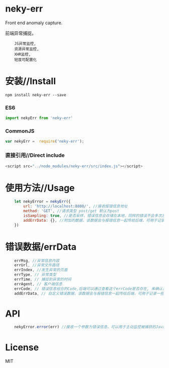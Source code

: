# neky-err
Front end anomaly capture.

前端异常捕捉。

```
    JS异常监控,
    资源异常监控,
    XHR监控,
    轻度可配置化
```

# 安装//Install

```npm
npm install neky-err --save
```

### ES6

```JavaScript
import nekyErr from 'neky-err'

```

### CommonJS

```JavaScript
var nekyErr =  require('neky-err');

```

### 直接引用//Direct include

```JavaScript
<script src="../node_modules/neky-err/src/index.js"></script>
```

# 使用方法//Usage

```JavaScript
    let nekyError = nekyErr({ 
        url: 'http://localhost:8800/', //接收报错信息地址
        method: 'GET', //请求类型 post/get 默认为post
        isSampling: true, //是否采样，错误信息会存储在本地，同样的错误不会多次发送请求 true / false 默认为true
        addErrData: {}, //附加的数据，该数据会与报错信息一起传给后端，可用于记录一些业务数据
    })
```

# 错误数据/errData

```JavaScript
    errMsg, //异常信息内容
    errUrl, //异常文件路径
    errIndex, //发生异常的页面
    errType, // 异常类型
    errTime, // 捕捉到异常的时间
    errAgent, // 客户端信息
    errCode, // 错误信息组合的Code,后端可以通过查看这个errCode是否存在, 来确认该报错信息是否需要保存。
    addErrData, // 自定义错误数据，该数据会与报错信息一起传给后端，可用于记录一些业务数据
```

# API

```JavaScript
    nekyError.error(err) //接收一个参数为错误信息，可以用于主动监控被捕获的JavaScript异常。
```


# License

MIT